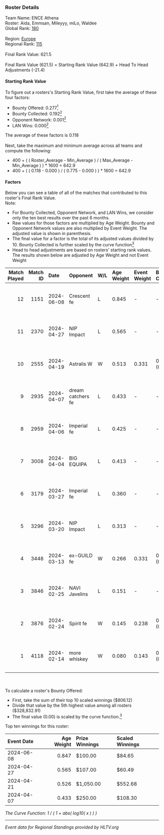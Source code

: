 ### Roster Details<br />
Team Name: ENCE Athena<br />
Roster: Aida, Emmsan, Mileyyy, miLo, Waldee<br />
Global Rank: [180](../standings_global.md)<br />
<br />
Region: [Europe]( ../standings_europe.md)<br />
Regional Rank: [115]( ../standings_europe.md)<br />
<br />
Final Rank Value:  621.5<br />
<br />
Final Rank Value (621.5) = Starting Rank Value (642.9) + Head To Head Adjustments (-21.4)<br />

#### Starting Rank Value<br />
To figure out a rosters's Starting Rank Value, first take the average of these four factors:<br />
- Bounty Offered: 0.277[<sup>1</sup>](#table2)
- Bounty Collected: 0.192[<sup>2</sup>](#table1)
- Opponent Network: 0.001[<sup>2</sup>](#table1)
- LAN Wins: 0.000[<sup>2</sup>](#table1)

The average of these factors is 0.118<br />
<br />
Next, take the maximum and minimum average across all teams and compute the following:<br />
- 400 + ( ( Roster_Average - Min_Average ) / ( Max_Average - Min_Average ) ) * 1600 = 642.9
- 400 + ( ( 0.118 - 0.000 ) / ( 0.775 - 0.000 ) ) * 1600 = 642.9


#### Factors<br />
Below you can see a table of all of the matches that contributed to this roster's Final Rank Value.<br />
Note:<br />

- For Bounty Collected, Opponent Network, and LAN Wins, we consider only the ten best results over the past 6 months.
- Raw values for those factors are multiplied by Age Weight. Bounty and Opponent Network values are also multiplied by Event Weight. The adjusted value is shown in parenthesis.
- The final value for a factor is the total of its adjusted values divided by 10. Bounty Collected is further scaled by the curve function[<sup>3</sup>](#curveFunction)
- Head to head adjustments are based on rosters' starting rank values. The results shown below are adjusted by Age Weight and not Event Weight
<span id="table1"></span><br />


| Match Played | Match ID | Date       | Opponent          | W/L | Age Weight | Event Weight | Bounty Collected | Opponent Network | LAN Wins  | H2H Adj. | Roster                              |
| -: | -: | :- | :- | :- | :- | :- | :- | :- | :- | -: | :- |
|           12 |     1151 | 2024-06-08 | Crescent fe       | L   | 0.845      | -            | -                | -                | -         |   -12.09 | Aida, Emmsan, Mileyyy, miLo, Waldee |
|           11 |     2370 | 2024-04-27 | NIP Impact        | L   | 0.565      | -            | -                | -                | -         |    -6.78 | Aida, Emmsan, miLo, Waldee, xia     |
|           10 |     2555 | 2024-04-19 | Astralis W        | W   | 0.513      | 0.331        | 0.001 (0.000)    | 0.022 (0.004)    | 0 (0.000) |     7.56 | Aida, Emmsan, miLo, Waldee, xia     |
|            9 |     2935 | 2024-04-07 | dream catchers fe | L   | 0.433      | -            | -                | -                | -         |    -5.38 | Aida, Emmsan, miLo, Waldee, xia     |
|            8 |     2959 | 2024-04-06 | Imperial fe       | L   | 0.425      | -            | -                | -                | -         |    -1.24 | Aida, Emmsan, miLo, Waldee, xia     |
|            7 |     3008 | 2024-04-04 | BIG EQUIPA        | L   | 0.413      | -            | -                | -                | -         |    -4.22 | Aida, Emmsan, miLo, Waldee, xia     |
|            6 |     3179 | 2024-03-27 | Imperial fe       | L   | 0.360      | -            | -                | -                | -         |    -1.09 | Aida, Emmsan, miLo, Waldee, xia     |
|            5 |     3296 | 2024-03-20 | NIP Impact        | L   | 0.313      | -            | -                | -                | -         |    -4.19 | Aida, Emmsan, miLo, Waldee, xia     |
|            4 |     3448 | 2024-03-13 | ex-GUILD fe       | W   | 0.266      | 0.331        | 0.003 (0.000)    | 0.067 (0.006)    | 0 (0.000) |     4.40 | Aida, Emmsan, miLo, Waldee, xia     |
|            3 |     3846 | 2024-02-25 | NAVI Javelins     | L   | 0.151      | -            | -                | -                | -         |    -1.27 | Aida, Emmsan, miLo, Waldee, xia     |
|            2 |     3876 | 2024-02-24 | Spirit fe         | W   | 0.145      | 0.238        | 0.005 (0.000)    | 0.101 (0.004)    | 0 (0.000) |     2.41 | Aida, Emmsan, miLo, Waldee, xia     |
|            1 |     4118 | 2024-02-14 | more whiskey      | W   | 0.080      | 0.143        | 0.000 (0.000)    | 0.000 (0.000)    | 0 (0.000) |     0.52 | Aida, Emmsan, miLo, Waldee, xia     |

<br />
<span id="table2"></span><br />
To calculate a roster's Bounty Offered:<br />

- First, take the sum of their top 10 scaled winnings ($806.12)
- Divide that value by the 5th highest value among all rosters ($328,832.91)
- The final value (0.00) is scaled by the curve function.[<sup>3</sup>](#curveFunction)

Top ten winnings for this roster:<br />

| Event Date | Age Weight | Prize Winnings | Scaled Winnings |
| :- | -: | :- | :- |
| 2024-06-08 |      0.847 | $100.00        | $84.65          |
| 2024-04-27 |      0.565 | $107.00        | $60.49          |
| 2024-04-21 |      0.526 | $1,050.00      | $552.68         |
| 2024-04-07 |      0.433 | $250.00        | $108.30         |


<span id="curveFunction"></span>_The Curve Function: 1 / ( 1 + abs( log10( x ) ) )_<br />

---
_Event data for Regional Standings provided by HLTV.org_<br />
